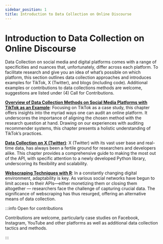 ```yaml
---
sidebar_position: 1
title: Introduction to Data Collection on Online Discourse
---
```


# Introduction to Data Collection on Online Discourse

Data Collection on social media and digital platforms comes with a range of specificities and nuances that, unfortunately, differ across each platform. To facilitate research and give you an idea of what’s possible on which platform, this section outlines data collection approaches and introduces examples for TikTok, X (Twitter), and blogs (including code). Additional examples or contributions to data collections methods are welcome, suggestions are listed under (4) Call for Contributions.

**[Overview of Data Collection Methods on Social Media Platforms with TikTok as an Example](data-collection-intro)**: Focusing on TikTok as a case study, this chapter offers insights into the myriad ways one can audit an online platform. It underscores the importance of aligning the chosen method with the research question at hand. Drawing on our experiences with auditing recommender systems, this chapter presents a holistic understanding of TikTok’s practices.

**[Data Collection on X (Twitter)](twitter/streaming-database)**: X (Twitter) with its vast user base and real-time data, has always been a fertile ground for researchers and developers alike. This chapter provides a comprehensive guide to making the most out of the API, with specific attention to a newly developed Python library, underscoring its flexibility and scalability.

**[Webscraping Techniques with R](web-scraping-intro)**: In a constantly changing digital environment, adaptability is key. As various social networks have begun to limit access to their APIs—either monetizing them or closing them altogether — researchers face the challenge of capturing crucial data. The significance of webscraping has thus resurged, offering an alternative means of data collection. 

:::info Open for contributions

Contributions are welcome, particularly case studies on Facebook, Instagram, YouTube and other platforms as well as additional data collection tactics and methods. 

:::